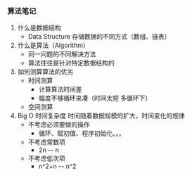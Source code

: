 ### 算法笔记

1. 什么是数据结构
    + Data Structure 存储数据的不同方式（数组、链表）
2. 什么是算法（Algorithm）
    + 同一问题的不同解决方法
    + 算法往往是针对特定数据结构的
3. 如何测算算法的优劣
    + 时间测算
        * 计算算法时间差
        * 幅度不够循环来凑（时间太短 多循环下）
    + 空间测算
4. Big O 时间复杂度 时间随着数据规模的扩大，时间变化的规律
    + 不考虑必须要做的操作
        * 循环、赋初值、程序初始化。。。
    + 不考虑常数项
        * 2n -- n
    + 不考虑低次项
        * n^2+n -- n^2